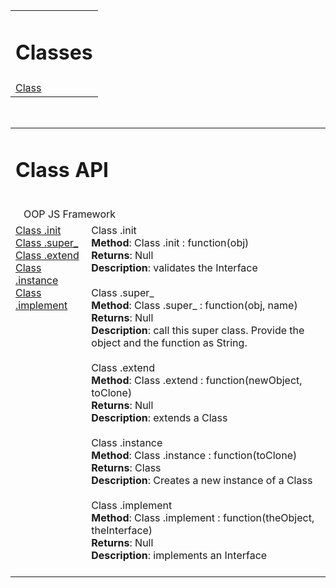 <table width='100%'><tr><td colspan='4'><h1>Classes</h1></td></tr><tr><td><a href='#class-Class
'>Class
</a><br></td><td></td><td></td><td></td></tr></table><br><table id='Class
' width='100%'><tr><td colspan='2'><b><h1><a name='class-Class
'>Class
 API</a></h1></b><br>&nbsp;&nbsp; OOP JS Framework<br></td></tr><tr><td valign='top'><a href='#init' target='_self'>Class
.init</a><br><a href='#super_' target='_self'>Class
.super_</a><br><a href='#extend' target='_self'>Class
.extend</a><br><a href='#instance' target='_self'>Class
.instance</a><br><a href='#implement' target='_self'>Class
.implement</a><br></td><td valign='top'><a name="init">Class
.init</a><br><b>Method</b>: Class
.init : function(obj)<br><b>Returns</b>:  Null<br><b>Description</b>:  validates the Interface<br><br><a name="super_">Class
.super_</a><br><b>Method</b>: Class
.super_ : function(obj, name)<br><b>Returns</b>:  Null<br><b>Description</b>:  call this super class. Provide the object and the function as String.<br><br><a name="extend">Class
.extend</a><br><b>Method</b>: Class
.extend : function(newObject, toClone)<br><b>Returns</b>:  Null<br><b>Description</b>:  extends a Class<br><br><a name="instance">Class
.instance</a><br><b>Method</b>: Class
.instance : function(toClone)<br><b>Returns</b>:  Class<br><b>Description</b>:  Creates a new instance of a Class<br><br><a name="implement">Class
.implement</a><br><b>Method</b>: Class
.implement : function(theObject, theInterface)<br><b>Returns</b>:  Null<br><b>Description</b>:  implements an Interface<br><br></td></tr></table>